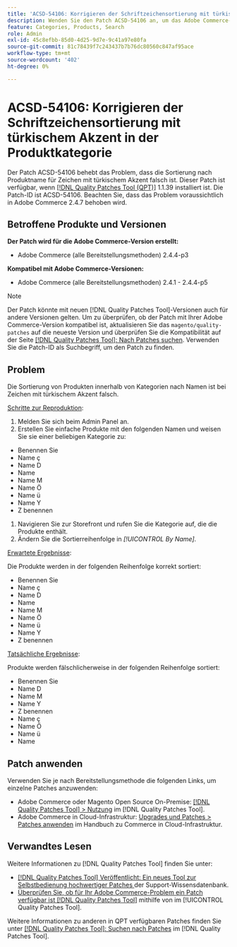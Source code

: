 ```yaml
---
title: 'ACSD-54106: Korrigieren der Schriftzeichensortierung mit türkischem Akzent in der Produktkategorie'
description: Wenden Sie den Patch ACSD-54106 an, um das Adobe Commerce-Problem zu beheben, bei dem die Sortierung von Kategorieprodukten nach Name für Zeichen mit türkischem Akzent falsch ist.
feature: Categories, Products, Search
role: Admin
exl-id: 45c8efbb-85d0-4d25-9d7e-9c41a97e80fa
source-git-commit: 81c78439f7c243437b7b76dc80560c847af95ace
workflow-type: tm+mt
source-wordcount: '402'
ht-degree: 0%

---
```


# ACSD-54106: Korrigieren der Schriftzeichensortierung mit türkischem Akzent in der Produktkategorie

Der Patch ACSD-54106 behebt das Problem, dass die Sortierung nach Produktname für Zeichen mit türkischem Akzent falsch ist. Dieser Patch ist verfügbar, wenn [[!DNL Quality Patches Tool (QPT)]](https://experienceleague.adobe.com/de/docs/commerce-knowledge-base/kb/announcements/commerce-announcements/magento-quality-patches-released-new-tool-to-self-serve-quality-patches) 1.1.39 installiert ist. Die Patch-ID ist ACSD-54106. Beachten Sie, dass das Problem voraussichtlich in Adobe Commerce 2.4.7 behoben wird.

## Betroffene Produkte und Versionen

**Der Patch wird für die Adobe Commerce-Version erstellt:**

* Adobe Commerce (alle Bereitstellungsmethoden) 2.4.4-p3

**Kompatibel mit Adobe Commerce-Versionen:**

* Adobe Commerce (alle Bereitstellungsmethoden) 2.4.1 - 2.4.4-p5

>[!NOTE]
>
>Der Patch könnte mit neuen [!DNL Quality Patches Tool]-Versionen auch für andere Versionen gelten. Um zu überprüfen, ob der Patch mit Ihrer Adobe Commerce-Version kompatibel ist, aktualisieren Sie das `magento/quality-patches` auf die neueste Version und überprüfen Sie die Kompatibilität auf der Seite [[!DNL Quality Patches Tool]: Nach Patches suchen](https://experienceleague.adobe.com/tools/commerce-quality-patches/index.html?lang=de). Verwenden Sie die Patch-ID als Suchbegriff, um den Patch zu finden.

## Problem

Die Sortierung von Produkten innerhalb von Kategorien nach Namen ist bei Zeichen mit türkischem Akzent falsch.

<u>Schritte zur Reproduktion</u>:

1. Melden Sie sich beim Admin Panel an.
1. Erstellen Sie einfache Produkte mit den folgenden Namen und weisen Sie sie einer beliebigen Kategorie zu:

* Benennen Sie
* Name ç
* Name D
* Name
* Name M
* Name Ö
* Name ü
* Name Y
* Z benennen

1. Navigieren Sie zur Storefront und rufen Sie die Kategorie auf, die die Produkte enthält.
1. Ändern Sie die Sortierreihenfolge in *[!UICONTROL By Name]*.

<u>Erwartete Ergebnisse</u>:

Die Produkte werden in der folgenden Reihenfolge korrekt sortiert:

* Benennen Sie
* Name ç
* Name D
* Name
* Name M
* Name Ö
* Name ü
* Name Y
* Z benennen

<u>Tatsächliche Ergebnisse</u>:

Produkte werden fälschlicherweise in der folgenden Reihenfolge sortiert:

* Benennen Sie
* Name D
* Name M
* Name Y
* Z benennen
* Name ç
* Name Ö
* Name ü
* Name

## Patch anwenden

Verwenden Sie je nach Bereitstellungsmethode die folgenden Links, um einzelne Patches anzuwenden:

* Adobe Commerce oder Magento Open Source On-Premise: [[!DNL Quality Patches Tool] > Nutzung](/help/tools/quality-patches-tool/usage.md) im [!DNL Quality Patches Tool].
* Adobe Commerce in Cloud-Infrastruktur: [Upgrades und Patches > Patches anwenden](https://experienceleague.adobe.com/docs/commerce-cloud-service/user-guide/develop/upgrade/apply-patches.html?lang=de) im Handbuch zu Commerce in Cloud-Infrastruktur.

## Verwandtes Lesen

Weitere Informationen zu [!DNL Quality Patches Tool] finden Sie unter:

* [[!DNL Quality Patches Tool] Veröffentlicht: Ein neues Tool zur Selbstbedienung hochwertiger Patches ](https://experienceleague.adobe.com/de/docs/commerce-knowledge-base/kb/announcements/commerce-announcements/magento-quality-patches-released-new-tool-to-self-serve-quality-patches) der Support-Wissensdatenbank.
* [Überprüfen Sie, ob für Ihr Adobe Commerce-Problem ein Patch verfügbar ist [!DNL Quality Patches Tool]](/help/tools/quality-patches-tool/patches-available-in-qpt/check-patch-for-magento-issue-with-magento-quality-patches.md) mithilfe von im [!UICONTROL Quality Patches Tool].


Weitere Informationen zu anderen in QPT verfügbaren Patches finden Sie unter [[!DNL Quality Patches Tool]: Suchen nach Patches](https://experienceleague.adobe.com/tools/commerce-quality-patches/index.html?lang=de) im [!DNL Quality Patches Tool].
